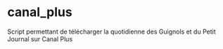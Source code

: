 canal_plus
==========

Script permettant de télécharger la quotidienne des Guignols et du Petit Journal sur Canal Plus
